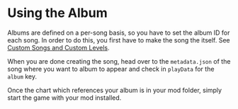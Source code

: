 # Using the Album

Albums are defined on a per-song basis, so you have to set the album ID for each song. In order to do this, you first have to make the song the itself. See [Custom Songs and Custom Levels](../02-custom-songs-and-custom-levels/02-00-custom-songs-and-custom-levels.md).

When you are done creating the song, head over to the `metadata.json` of the song where you want to album to appear and check in `playData` for the `album` key.

Once the chart which references your album is in your mod folder, simply start the game with your mod installed.